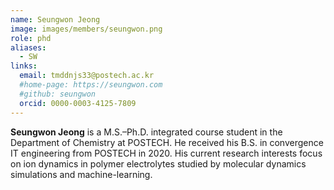 ```yaml
---
name: Seungwon Jeong
image: images/members/seungwon.png
role: phd
aliases:
  - SW
links: 
  email: tmddnjs33@postech.ac.kr
  #home-page: https://seungwon.com
  #github: seungwon
  orcid: 0000-0003-4125-7809
---
```


**Seungwon Jeong** is a M.S.–Ph.D. integrated course student in the Department of Chemistry at POSTECH. He received his B.S. in convergence IT engineering from POSTECH in 2020. His current research interests focus on ion dynamics in polymer electrolytes studied by molecular dynamics simulations and machine-learning.
